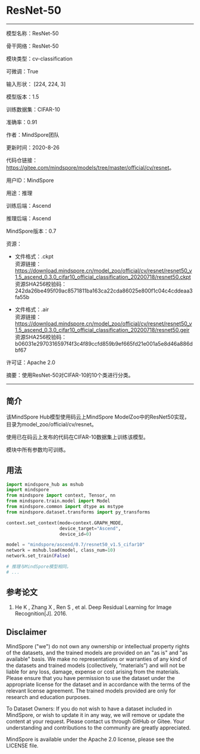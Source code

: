 # ResNet-50

---

模型名称：ResNet-50

骨干网络：ResNet-50

模块类型：cv-classification

可微调：True

输入形状： [224, 224, 3]

模型版本：1.5

训练数据集：CIFAR-10

准确率：0.91

作者：MindSpore团队

更新时间：2020-8-26

代码仓链接：<https://gitee.com/mindspore/models/tree/master/official/cv/resnet>。

用户ID：MindSpore

用途：推理

训练后端：Ascend

推理后端：Ascend

MindSpore版本：0.7

资源：

-
    文件格式：.ckpt  
    资源链接：<https://download.mindspore.cn/model_zoo/official/cv/resnet/resnet50_v1.5_ascend_0.3.0_cifar10_official_classification_20200718/resnet50.ckpt>  
    资源SHA256校验码： 242da26be495f09ac8571811ba163ca22cda86025e800f1c04c4cddeaa3fa55b

-
    文件格式：.air  
    资源链接：<https://download.mindspore.cn/model_zoo/official/cv/resnet/resnet50_v1.5_ascend_0.3.0_cifar10_official_classification_20200718/resnet50.geir>  
    资源SHA256校验码：b06031e2970316597f4f3c4f89ccfd859b9ef665fd21e001a5e8d46a886dbf67

许可证：Apache 2.0

摘要：使用ResNet-50对CIFAR-10的10个类进行分类。

---

## 简介

该MindSpore Hub模型使用码云上MindSpore ModelZoo中的ResNet50实现，目录为model_zoo/official/cv/resnet。

使用已在码云上发布的代码在CIFAR-10数据集上训练该模型。

模块中所有参数均可训练。

## 用法

```python
import mindspore_hub as mshub
import mindspore
from mindspore import context, Tensor, nn
from mindspore.train.model import Model
from mindspore.common import dtype as mstype
from mindspore.dataset.transforms import py_transforms

context.set_context(mode=context.GRAPH_MODE,
                    device_target="Ascend",
                    device_id=0)

model = "mindspore/ascend/0.7/resnet50_v1.5_cifar10"
network = mshub.load(model, class_num=10)
network.set_train(False)

# 推理与MindSpore模型相同。
# ...
```

## 参考论文

1. He K , Zhang X , Ren S , et al. Deep Residual Learning for Image Recognition[J]. 2016.

## Disclaimer

MindSpore ("we") do not own any ownership or intellectual property rights of the datasets, and the trained models are provided on an "as is" and "as available" basis. We make no representations or warranties of any kind of the datasets and trained models (collectively, “materials”) and will not be liable for any loss, damage, expense or cost arising from the materials. Please ensure that you have permission to use the dataset under the appropriate license for the dataset and in accordance with the terms of the relevant license agreement. The trained models provided are only for research and education purposes.

To Dataset Owners: If you do not wish to have a dataset included in MindSpore, or wish to update it in any way, we will remove or update the content at your request. Please contact us through GitHub or Gitee. Your understanding and contributions to the community are greatly appreciated.

MindSpore is available under the Apache 2.0 license, please see the LICENSE file.